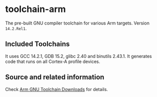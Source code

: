 # toolchain-arm

The pre-built GNU compiler toolchain for various Arm targets. Version `14.2.Rel1`.

## Included Toolchains

It uses GCC 14.2.1, GDB 15.2, glibc 2.40 and binutils 2.43.1.
It generates code that runs on all Cortex-A profile devices.

## Source and related information

Check [Arm GNU Toolchain Downloads](https://developer.arm.com/downloads/-/arm-gnu-toolchain-downloads) for details.
